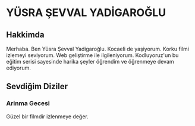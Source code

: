 <h1>YÜSRA ŞEVVAL YADİGAROĞLU</h1>
<h2> Hakkimda</h2>
<!--Bu bir ödev çalışmasıdır-->
<p>Merhaba. Ben Yüsra Şevval Yadigaroğlu. Kocaeli de yaşiyorum. Korku filmi izlemeyi seviyorum. Web geliştirme ile ilgileniyorum. Kodluyoruz'un bu eğitim serisi sayesinde harika şeyler öğrendim ve öğrenmeye devam ediyorum.</p>
<h2>Sevdiğim Diziler</h2>
<h3>Arinma Gecesi</h3>
<p>Güzel bir filmdir izlenmeye değer.</p>

